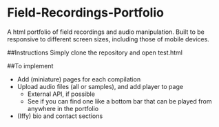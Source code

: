 # Field-Recordings-Portfolio
A html portfolio of field recordings and audio manipulation. Built to be responsive to different screen sizes, including those of mobile devices.

##Instructions
Simply clone the repository and open test.html

##To implement
- Add (miniature) pages for each compilation
- Upload audio files (all or samples), and add player to page
  - External API, if possible
  - See if you can find one like a bottom bar that can be played from anywhere in the portfolio
- (Iffy) bio and contact sections
